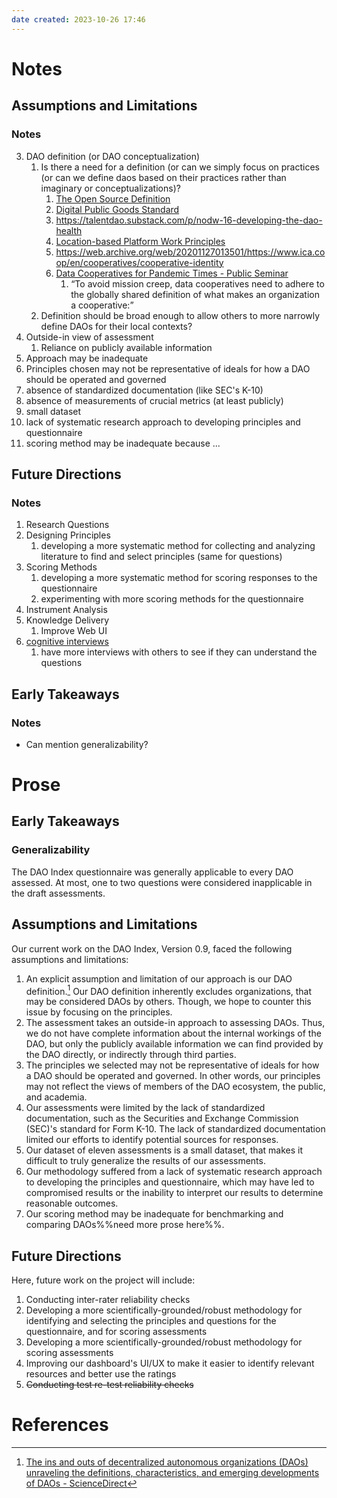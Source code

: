 ```yaml
---
date created: 2023-10-26 17:46
---
```

# Notes
## Assumptions and Limitations

### Notes
3. DAO definition (or DAO conceptualization)
	1. Is there a need for a definition (or can we simply focus on practices (or can we define daos based on their practices rather than imaginary or conceptualizations)?
	   1. [The Open Source Definition](https://opensource.org/osd/)
	   2. [Digital Public Goods Standard](https://digitalpublicgoods.net/standard/)
	   3. <https://talentdao.substack.com/p/nodw-16-developing-the-dao-health>
	   4. [Location-based Platform Work Principles](https://fair.work/en/fw/principles/fairwork-principles-location-based-work/)
	   5. <https://web.archive.org/web/20201127013501/https://www.ica.coop/en/cooperatives/cooperative-identity>
	   6. [Data Cooperatives for Pandemic Times - Public Seminar](https://publicseminar.org/essays/data-cooperatives-for-pandemic-times/)
		  1. “To avoid mission creep, data cooperatives need to adhere to the globally shared definition of what makes an organization a cooperative:”
	2. Definition should be broad enough to allow others to more narrowly define DAOs for their local contexts?
1. Outside-in view of assessment
	1. Reliance on publicly available information
2. Approach may be inadequate
3. Principles chosen may not be representative of ideals for how a DAO should be operated and governed
4. absence of standardized documentation (like SEC's K-10)
5. absence of measurements of crucial metrics (at least publicly)
6. small dataset
7. lack of systematic research approach to developing principles and questionnaire
8. scoring method may be inadequate because ... 

## Future Directions

### Notes
1. Research Questions
2. Designing Principles
	1. developing a more systematic method for collecting and analyzing literature to find and select principles (same for questions)
3. Scoring Methods
	1. developing a more systematic method for scoring responses to the questionnaire
	2. experimenting with more scoring methods for the questionnaire
4. Instrument Analysis
5. Knowledge Delivery
	1. Improve Web UI
6. [cognitive interviews](https://files.eric.ed.gov/fulltext/EJ1272902.pdf)
	1. have more interviews with others to see if they can understand the questions

## Early Takeaways

### Notes

- Can mention generalizability?

# Prose

## Early Takeaways

### Generalizability

The DAO Index questionnaire was generally applicable to every DAO assessed.  At most, one to two questions were considered inapplicable in the draft assessments.

## Assumptions and Limitations
Our current work on the DAO Index, Version 0.9, faced the following assumptions and limitations:

1. An explicit assumption and limitation of our approach is our DAO definition.[^2] Our DAO definition inherently excludes organizations, that may be considered DAOs by others. Though, we hope to counter this issue by focusing on the principles.
2. The assessment takes an outside-in approach to assessing DAOs. Thus, we do not have complete information about the internal workings of the DAO, but only the publicly available information we can find provided by the DAO directly, or indirectly through third parties.
3. The principles we selected may not be representative of ideals for how a DAO should be operated and governed. In other words, our principles may not reflect the views of members of the DAO ecosystem, the public, and academia.
4. Our assessments were limited by the lack of standardized documentation, such as the Securities and Exchange Commission (SEC)'s standard for Form K-10. The lack of standardized documentation limited our efforts to identify potential sources for responses.
5. Our dataset of eleven assessments is a small dataset, that makes it difficult to truly generalize the results of our assessments. 
6. Our methodology suffered from a lack of systematic research approach to developing the principles and questionnaire, which may have led to compromised results or the inability to interpret our results to determine reasonable outcomes.
7. Our scoring method may be inadequate for benchmarking and comparing DAOs%%need more prose here%%.

## Future Directions

Here, future work on the project will include:

1. Conducting inter-rater reliability checks
3. Developing a more scientifically-grounded/robust methodology for identifying and selecting the principles and questions for the questionnaire, and for scoring assessments
3. Developing a more scientifically-grounded/robust methodology  for scoring assessments
4. Improving our dashboard's UI/UX to make it easier to identify relevant resources and better use the ratings
6. ~~Conducting test re-test reliability checks~~


# References

[^1]:  Brody, Ann. “DAOmeter: Our Research-Based Approach.” StableLab, 22 Mar. 2023, <https://www.stablelab.xyz/post/daometer-our-research-based-approach>.
[^2]: [The ins and outs of decentralized autonomous organizations (DAOs) unraveling the definitions, characteristics, and emerging developments of DAOs - ScienceDirect](https://www.sciencedirect.com/science/article/pii/S2096720923000180)
